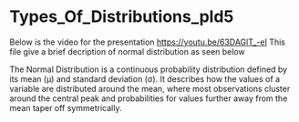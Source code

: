 # Types_Of_Distributions_pld5
Below is the video for the presentation
https://youtu.be/63DAGlT_-eI
 This file give a brief decription of normal distribution as seen below

 The Normal Distribution is a continuous probability distribution defined by its mean (μ) and standard deviation (σ). It describes how the values of a variable are distributed around the mean, where most observations cluster around the central peak and probabilities for values further away from the mean taper off symmetrically.
